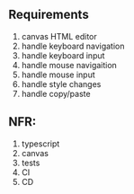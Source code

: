 

## Requirements

1. canvas HTML editor
1. handle keyboard navigation
1. handle keyboard input
1. handle mouse navigaition
1. handle mouse input
1. handle style changes
1. handle copy/paste

## NFR:

1. typescript
1. canvas
1. tests
1. CI
1. CD
